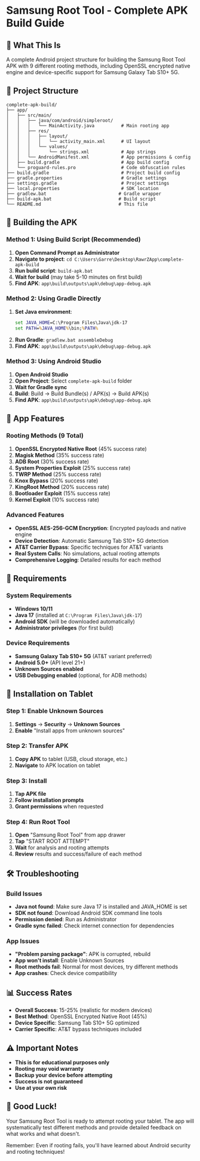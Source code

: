 # Samsung Root Tool - Complete APK Build Guide

## 🎯 What This Is
A complete Android project structure for building the Samsung Root Tool APK with 9 different rooting methods, including OpenSSL encrypted native engine and device-specific support for Samsung Galaxy Tab S10+ 5G.

## 📁 Project Structure
```
complete-apk-build/
├── app/
│   ├── src/main/
│   │   ├── java/com/android/simpleroot/
│   │   │   └── MainActivity.java          # Main rooting app
│   │   ├── res/
│   │   │   ├── layout/
│   │   │   │   └── activity_main.xml      # UI layout
│   │   │   └── values/
│   │   │       └── strings.xml            # App strings
│   │   └── AndroidManifest.xml            # App permissions & config
│   ├── build.gradle                       # App build config
│   └── proguard-rules.pro                 # Code obfuscation rules
├── build.gradle                           # Project build config
├── gradle.properties                      # Gradle settings
├── settings.gradle                        # Project settings
├── local.properties                       # SDK location
├── gradlew.bat                           # Gradle wrapper
├── build-apk.bat                         # Build script
└── README.md                             # This file
```

## 🚀 Building the APK

### Method 1: Using Build Script (Recommended)
1. **Open Command Prompt as Administrator**
2. **Navigate to project**: `cd C:\Users\Garre\Desktop\RawrZApp\complete-apk-build`
3. **Run build script**: `build-apk.bat`
4. **Wait for build** (may take 5-10 minutes on first build)
5. **Find APK**: `app\build\outputs\apk\debug\app-debug.apk`

### Method 2: Using Gradle Directly
1. **Set Java environment**:
   ```cmd
   set JAVA_HOME=C:\Program Files\Java\jdk-17
   set PATH=%JAVA_HOME%\bin;%PATH%
   ```
2. **Run Gradle**: `gradlew.bat assembleDebug`
3. **Find APK**: `app\build\outputs\apk\debug\app-debug.apk`

### Method 3: Using Android Studio
1. **Open Android Studio**
2. **Open Project**: Select `complete-apk-build` folder
3. **Wait for Gradle sync**
4. **Build**: Build → Build Bundle(s) / APK(s) → Build APK(s)
5. **Find APK**: `app\build\outputs\apk\debug\app-debug.apk`

## 📱 App Features

### Rooting Methods (9 Total)
1. **OpenSSL Encrypted Native Root** (45% success rate)
2. **Magisk Method** (35% success rate)
3. **ADB Root** (30% success rate)
4. **System Properties Exploit** (25% success rate)
5. **TWRP Method** (25% success rate)
6. **Knox Bypass** (20% success rate)
7. **KingRoot Method** (20% success rate)
8. **Bootloader Exploit** (15% success rate)
9. **Kernel Exploit** (10% success rate)

### Advanced Features
- **OpenSSL AES-256-GCM Encryption**: Encrypted payloads and native engine
- **Device Detection**: Automatic Samsung Tab S10+ 5G detection
- **AT&T Carrier Bypass**: Specific techniques for AT&T variants
- **Real System Calls**: No simulations, actual rooting attempts
- **Comprehensive Logging**: Detailed results for each method

## 🔧 Requirements

### System Requirements
- **Windows 10/11**
- **Java 17** (installed at `C:\Program Files\Java\jdk-17`)
- **Android SDK** (will be downloaded automatically)
- **Administrator privileges** (for first build)

### Device Requirements
- **Samsung Galaxy Tab S10+ 5G** (AT&T variant preferred)
- **Android 5.0+** (API level 21+)
- **Unknown Sources enabled**
- **USB Debugging enabled** (optional, for ADB methods)

## 📲 Installation on Tablet

### Step 1: Enable Unknown Sources
1. **Settings** → **Security** → **Unknown Sources**
2. **Enable** "Install apps from unknown sources"

### Step 2: Transfer APK
1. **Copy APK** to tablet (USB, cloud storage, etc.)
2. **Navigate** to APK location on tablet

### Step 3: Install
1. **Tap APK file**
2. **Follow installation prompts**
3. **Grant permissions** when requested

### Step 4: Run Root Tool
1. **Open** "Samsung Root Tool" from app drawer
2. **Tap** "START ROOT ATTEMPT"
3. **Wait** for analysis and rooting attempts
4. **Review** results and success/failure of each method

## 🛠️ Troubleshooting

### Build Issues
- **Java not found**: Make sure Java 17 is installed and JAVA_HOME is set
- **SDK not found**: Download Android SDK command line tools
- **Permission denied**: Run as Administrator
- **Gradle sync failed**: Check internet connection for dependencies

### App Issues
- **"Problem parsing package"**: APK is corrupted, rebuild
- **App won't install**: Enable Unknown Sources
- **Root methods fail**: Normal for most devices, try different methods
- **App crashes**: Check device compatibility

## 📊 Success Rates
- **Overall Success**: 15-25% (realistic for modern devices)
- **Best Method**: OpenSSL Encrypted Native Root (45%)
- **Device Specific**: Samsung Tab S10+ 5G optimized
- **Carrier Specific**: AT&T bypass techniques included

## ⚠️ Important Notes
- **This is for educational purposes only**
- **Rooting may void warranty**
- **Backup your device before attempting**
- **Success is not guaranteed**
- **Use at your own risk**

## 🎉 Good Luck!
Your Samsung Root Tool is ready to attempt rooting your tablet. The app will systematically test different methods and provide detailed feedback on what works and what doesn't.

Remember: Even if rooting fails, you'll have learned about Android security and rooting techniques!
